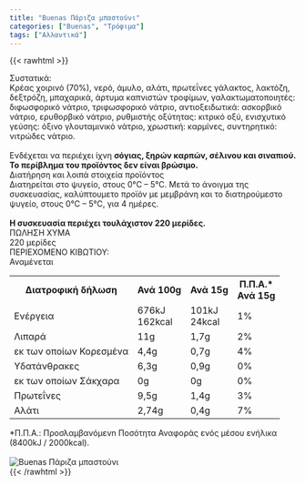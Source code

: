 ```yaml
---
title: "Buenas Πάριζα μπαστούνι"
categories: ["Buenas", "Τρόφιμα"]
tags: ["Αλλαντικά"]
---
```

{{< rawhtml >}}

<div class="sload131"><div class="product"><div id="sistatika">Συστατικά:</div><div class="alltext">Κρέας χοιρινό (70%), νερό, άμυλο, αλάτι, πρωτεΐνες γάλακτος, λακτόζη, δεξτρόζη, μπαχαρικά, άρτυμα καπνιστών τροφίμων, γαλακτωματοποιητές: διφωσφορικό νάτριο, τριφωσφορικό νάτριο, αντιοξειδωτικά: ασκορβικό νάτριο, ερυθορβικό νάτριο, ρυθμιστής οξύτητας: κιτρικό οξύ, ενισχυτικό γεύσης: όξινο γλουταμινικό νάτριο, χρωστική: καρμίνες, συντηρητικό: νιτρώδες νάτριο.<br><br>Ενδέχεται να περιέχει ίχνη <b>σόγιας, ξηρών καρπών, σέλινου και σιναπιού. Το περίβλημα του προϊόντος δεν είναι βρώσιμο.</b></div><div id="loipa">Διατήρηση και λοιπά στοιχεία προϊόντος</div><div class="alltext">Διατηρείται στο ψυγείο, στους 0°C – 5°C. Μετά το άνοιγμα της συσκευασίας, καλύπτουμετο προϊόν με μεμβράνη και το διατηρούμεστο ψυγείο, στους 0°C – 5°C, για 4 ημέρες.<br><br><b>Η συσκευασία περιέχει τουλάχιστον 220 μερίδες.</b></div><div id="barcode"><div id="barimage1"></div><span id="bartext">ΠΩΛΗΣΗ ΧΥΜΑ</span></div><div id="varos"><div id="varosimage1"></div><span id="varostext">220 μερίδες</span></div><div id="kivotio">ΠΕΡΙΕΧΟΜΕΝΟ ΚΙΒΩΤΙΟΥ:<br>Αναμένεται</div><table id="diatable"><tbody><tr><th>Διατροφική δήλωση</th><th>Ανά 100g</th><th>Ανά 15g</th><th>Π.Π.Α.*<br>Ανά 15g</th></tr><tr><td class="texr2">Ενέργεια</td><td class="texr">676kJ<br>162kcal</td><td class="texr">101kJ<br>24kcal</td><td class="texr">1%</td></tr><tr><td class="texr2">Λιπαρά</td><td class="texr">11g</td><td class="texr">1,7g</td><td class="texr">2%</td></tr><tr><td class="gray">εκ των οποίων Κορεσµένα</td><td class="gray2">4,4g</td><td class="gray2">0,7g</td><td class="gray2">4%</td></tr><tr><td class="texr2">Yδατάνθρακες</td><td class="texr">6,3g</td><td class="texr">0,9g</td><td class="texr">0%</td></tr><tr><td class="gray">εκ των οποίων Σάκχαρα</td><td class="gray2">0g</td><td class="gray2">0g</td><td class="gray2">0%</td></tr><tr><td class="texr2">Πρωτεΐνες</td><td class="texr">9,5g</td><td class="texr">1,4g</td><td class="texr">3%</td></tr><tr><td class="texr2">Αλάτι</td><td class="texr">2,74g</td><td class="texr">0,4g</td><td class="texr">7%</td></tr></tbody></table><div class="alltext">*Π.Π.Α.: Προσλαμβανόμενn Ποσότητα Αναφοράς ενός μέσου ενήλικα (8400kJ / 2000kcal).</div><br><div class="pimg"><img alt="Buenas Πάριζα μπαστούνι" title="Buenas Πάριζα μπαστούνι" src="/media/images/buenas-pariza-mpastouni.jpg"></div></div></div>
{{< /rawhtml >}}


